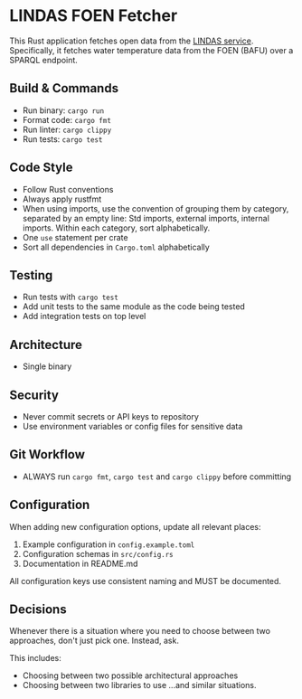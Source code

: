 # LINDAS FOEN Fetcher

This Rust application fetches open data from the [LINDAS
service](https://lindas.admin.ch/). Specifically, it fetches water temperature
data from the FOEN (BAFU) over a SPARQL endpoint.

## Build & Commands

- Run binary: `cargo run`
- Format code: `cargo fmt`
- Run linter: `cargo clippy`
- Run tests: `cargo test`

## Code Style

- Follow Rust conventions
- Always apply rustfmt
- When using imports, use the convention of grouping them by category, separated
  by an empty line: Std imports, external imports, internal imports. Within each
  category, sort alphabetically.
- One `use` statement per crate
- Sort all dependencies in `Cargo.toml` alphabetically

## Testing

- Run tests with `cargo test`
- Add unit tests to the same module as the code being tested
- Add integration tests on top level

## Architecture

- Single binary

## Security

- Never commit secrets or API keys to repository
- Use environment variables or config files for sensitive data

## Git Workflow

- ALWAYS run `cargo fmt`, `cargo test` and `cargo clippy` before committing

## Configuration

When adding new configuration options, update all relevant places:

1. Example configuration in `config.example.toml`
2. Configuration schemas in `src/config.rs`
3. Documentation in README.md

All configuration keys use consistent naming and MUST be documented.

## Decisions

Whenever there is a situation where you need to choose between two approaches,
don't just pick one. Instead, ask.

This includes:

- Choosing between two possible architectural approaches
- Choosing between two libraries to use
...and similar situations.
